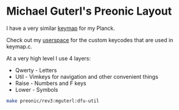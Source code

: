 # Michael Guterl's Preonic Layout

I have a very similar [keymap](keyboards/planck/keymaps/mguterl) for my
Planck.

Check out my [userspace](users/mguterl) for the custom keycodes that are used
in keymap.c.

At a very high level I use 4 layers:

* Qwerty - Letters
* Util   - Vimkeys for navigation and other convenient things
* Raise  - Numbers and F keys
* Lower  - Symbols

```sh
make preonic/rev3:mguterl:dfu-util
```
